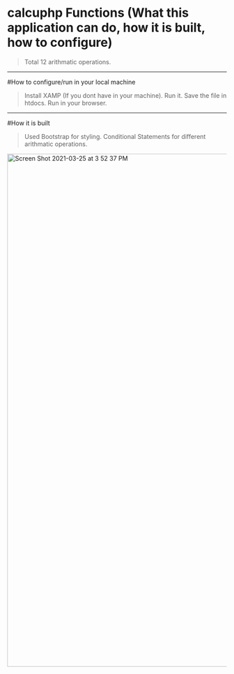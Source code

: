 # calcuphp Functions (What this application can do, how it is built, how to configure)
 
> Total 12 arithmatic operations. 
  ----------------------------------------------------------- 
 
#How to configure/run in your local machine 
 
> Install XAMP (If you dont have in your machine). 
> Run it. 
> Save the file in htdocs. 
> Run in your browser.  
 -----------------------------------------------------------  
 
#How it is built 
 
> Used Bootstrap for styling. 
> Conditional Statements for different arithmatic operations. 
 
  

 <img width="1175" alt="Screen Shot 2021-03-25 at 3 52 37 PM" src="https://user-images.githubusercontent.com/80942553/112453759-35095100-8d82-11eb-8cb7-b17048c32cbf.png">

 
